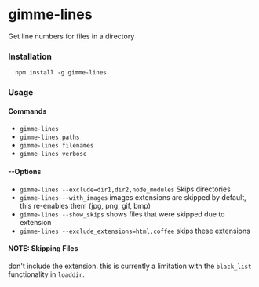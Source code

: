 gimme-lines
===========

Get line numbers for files in a directory


### Installation
```
  npm install -g gimme-lines
```

### Usage

#### Commands

* `gimme-lines`
* `gimme-lines paths`
* `gimme-lines filenames`
* `gimme-lines verbose`

#### --Options

* `gimme-lines --exclude=dir1,dir2,node_modules`  Skips directories
* `gimme-lines --with_images` images extensions are skipped by default, this re-enables them (jpg, png, gif, bmp)
* `gimme-lines --show_skips` shows files that were skipped due to extension
* `gimme-lines --exclude_extensions=html,coffee` skips these extensions


#### NOTE: Skipping Files
don't include the extension.  this is currently a limitation with the `black_list` functionality in `loaddir`.
